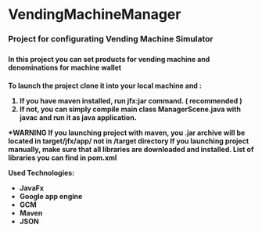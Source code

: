 # VendingMachineManager

<H3> Project for configurating Vending Machine Simulator <H3>
<H4> In this project you can set products for vending machine and denominations for machine wallet <H4> 

To launch the project clone it into your local machine and : 
1) If you have maven installed, run <bold> jfx:jar </bold> command. ( recommended )
2) If not, you can simply compile main class <bold> ManagerScene.java </bold> with javac and run it as java application. 

*WARNING  If you launching project with maven, you .jar archive will be located in target/jfx/app/ not in /target directory
If you launching project manually, make sure that all libraries are downloaded and installed. List of libraries you can find in pom.xml

Used Technologies: 
<ul>
<li> JavaFx </li>
<li> Google app engine </li>
<li> GCM </li>
<li> Maven </li>
<li> JSON </li>
</ul>
